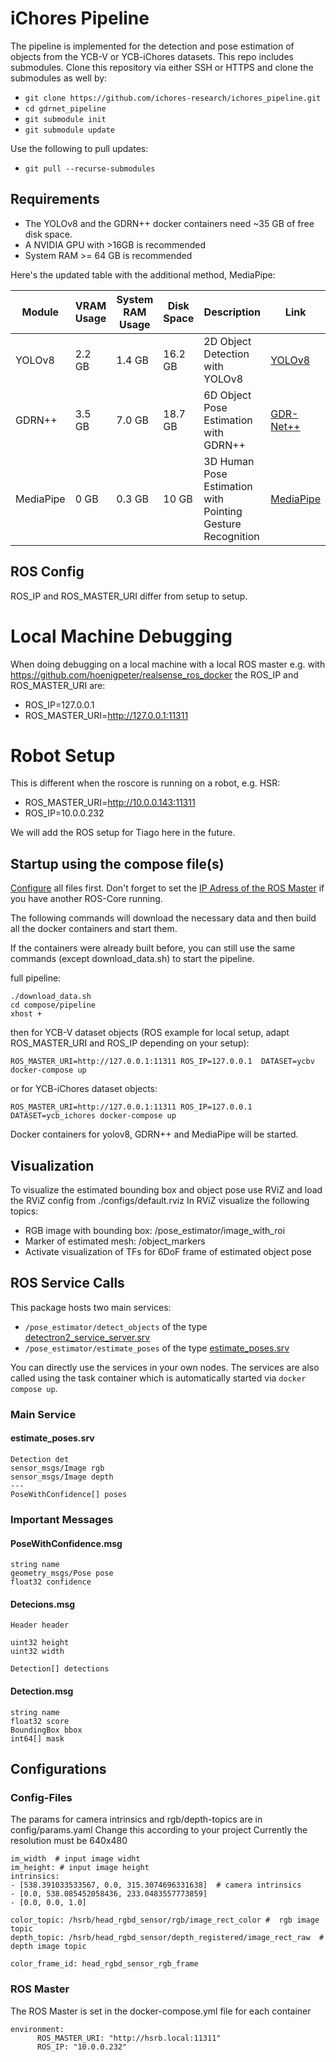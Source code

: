 # iChores Pipeline
The pipeline is implemented for the detection and pose estimation of objects from the YCB-V or YCB-iChores datasets.
This repo includes submodules.
Clone this repository via either SSH or HTTPS and clone the submodules as well by:
- `git clone https://github.com/ichores-research/ichores_pipeline.git`
- `cd gdrnet_pipeline`
- `git submodule init`
- `git submodule update`

Use the following to pull updates:
- `git pull --recurse-submodules`

## Requirements
- The YOLOv8 and the GDRN++ docker containers need ~35 GB of free disk space.
- A NVIDIA GPU with >16GB is recommended
- System RAM >= 64 GB is recommended

Here's the updated table with the additional method, MediaPipe:

| Module                               | VRAM Usage | System RAM Usage | Disk Space | Description                                 | Link                                                                                   |
|--------------------------------------|------------|------------------|------------|---------------------------------------------|----------------------------------------------------------------------------------------|
| YOLOv8                               | 2.2 GB     | 1.4 GB           | 16.2 GB    | 2D Object Detection with YOLOv8             | [YOLOv8](https://github.com/hoenigpeter/yolov8_ros)                                    |
| GDRN++                               | 3.5 GB     | 7.0 GB           | 18.7 GB    | 6D Object Pose Estimation with GDRN++       | [GDR-Net++](https://github.com/hoenigpeter/gdrnpp_bop2022)                             |
| MediaPipe                            | 0 GB       | 0.3 GB           | 10 GB      | 3D Human Pose Estimation with Pointing Gesture Recognition | [MediaPipe](https://github.com/v4r-tuwien/pointing_gesture_recognition)                                |

## ROS Config
ROS_IP and ROS_MASTER_URI differ from setup to setup.
# Local Machine Debugging
When doing debugging on a local machine with a local ROS master e.g. with https://github.com/hoenigpeter/realsense_ros_docker the ROS_IP and ROS_MASTER_URI are:
- ROS_IP=127.0.0.1
- ROS_MASTER_URI=http://127.0.0.1:11311

# Robot Setup
This is different when the roscore is running on a robot, e.g. HSR:
- ROS_MASTER_URI=http://10.0.0.143:11311
- ROS_IP=10.0.0.232

We will add the ROS setup for Tiago here in the future.

## Startup using the compose file(s)
[Configure](#configurations) all files first. Don't forget to set the [IP Adress of the ROS Master](#ros-master) if you have another ROS-Core running.

The following commands will download the necessary data and then build all the docker containers and start them. 

If the containers were already built before, you can still use the same commands (except download_data.sh) to start the pipeline.

full pipeline:
```
./download_data.sh
cd compose/pipeline
xhost +
```
then for YCB-V dataset objects (ROS example for local setup, adapt ROS_MASTER_URI and ROS_IP depending on your setup):

```
ROS_MASTER_URI=http://127.0.0.1:11311 ROS_IP=127.0.0.1  DATASET=ycbv docker-compose up
```
or for YCB-iChores dataset objects:

```
ROS_MASTER_URI=http://127.0.0.1:11311 ROS_IP=127.0.0.1  DATASET=ycb_ichores docker-compose up
```
Docker containers for yolov8, GDRN++ and MediaPipe will be started.

## Visualization
To visualize the estimated bounding box and object pose use RViZ and load the RViZ config from ./configs/default.rviz
In RViZ visualize the following topics:
- RGB image with bounding box: /pose_estimator/image_with_roi
- Marker of estimated mesh: /object_markers
- Activate visualization of TFs for 6DoF frame of estimated object pose

## ROS Service Calls
This package hosts two main services:
- ```/pose_estimator/detect_objects``` of the type [detectron2_service_server.srv](https://github.com/v4r-tuwien/object_detector_msgs/blob/main/srv/detectron2_service_server.srv) 
- ```/pose_estimator/estimate_poses``` of the type [estimate_poses.srv](https://github.com/v4r-tuwien/object_detector_msgs/blob/main/srv/estimate_poses.srv)

You can directly use the services in your own nodes.
The services are also called using the task container which is automatically started via `docker compose up`.

### Main Service

#### estimate_poses.srv
```
Detection det
sensor_msgs/Image rgb
sensor_msgs/Image depth
---
PoseWithConfidence[] poses
```

### Important Messages
#### PoseWithConfidence.msg
```
string name
geometry_msgs/Pose pose
float32 confidence
```

#### Detecions.msg
```
Header header

uint32 height
uint32 width

Detection[] detections
```

#### Detection.msg
```
string name
float32 score
BoundingBox bbox
int64[] mask
```

## Configurations
### Config-Files
The params for camera intrinsics and rgb/depth-topics are in config/params.yaml
Change this according to your project
Currently the resolution must be 640x480 
```
im_width  # input image widht
im_height: # input image height
intrinsics:
- [538.391033533567, 0.0, 315.3074696331638]  # camera intrinsics
- [0.0, 538.085452058436, 233.0483557773859]
- [0.0, 0.0, 1.0] 

color_topic: /hsrb/head_rgbd_sensor/rgb/image_rect_color #  rgb image topic
depth_topic: /hsrb/head_rgbd_sensor/depth_registered/image_rect_raw  # depth image topic

color_frame_id: head_rgbd_sensor_rgb_frame
```

### ROS Master
The ROS Master is set in the docker-compose.yml file for each container 
```
environment:
      ROS_MASTER_URI: "http://hsrb.local:11311"
      ROS_IP: "10.0.0.232"
```

